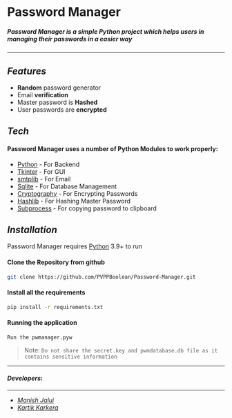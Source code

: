 # Password Manager
##### Password Manager is a simple Python project which helps users in managing their passwords in a easier way
---
## _Features_

- **Random** password generator
- Email **verification**
- Master password is **Hashed**
- User passwords are **encrypted**

## _Tech_

#### Password Manager uses a number of Python Modules to work properly:
- [Python](https://www.python.org/) - For Backend
- [Tkinter](https://docs.python.org/3/library/tkinter.html) - For GUI
- [smtplib](https://docs.python.org/3/library/smtplib.html) - For Email
- [Sqlite](https://docs.python.org/3/library/sqlite3.html) - For Database Management
- [Cryptography](https://cryptography.io/en/latest/) - For Encrypting Passwords
- [Hashlib](https://cryptography.io/en/latest/) - For Hashing Master Password
- [Subprocess](https://docs.python.org/3/library/subprocess.html) - For copying password to clipboard

## _Installation_

Password Manager requires [Python](https://www.python.org/) 3.9+ to run
 
#### Clone the Repository from github
 ```sh
git clone https://github.com/PVPPBoolean/Password-Manager.git
```

#### Install all the requirements
 ```sh
pip install -r requirements.txt
```
#### Running the application
```
Run the pwmanager.pyw
```

> Note: `Do not share the secret.key and pwmdatabase.db file as it contains sensitive information`
---
#### _Developers_:
---
- [_Manish Jalui_](https://github.com/manishjalui11)
- [_Kartik Karkera_](https://github.com/Kartik11082)
